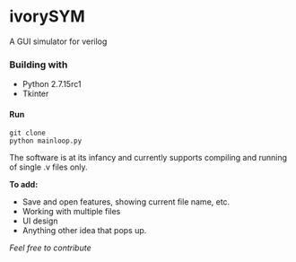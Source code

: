 # ivorySYM
A GUI simulator for verilog


### Building with
* Python 2.7.15rc1
* Tkinter


#### Run
`git clone`    
`python mainloop.py`


 The software is at its infancy and currently supports compiling and running of single .v files only.
 
 **To add:**
 * Save and open features, showing current file name, etc.
 * Working with multiple files
 * UI design
 * Anything other idea that pops up.
 
 
 _Feel free to contribute_
 
